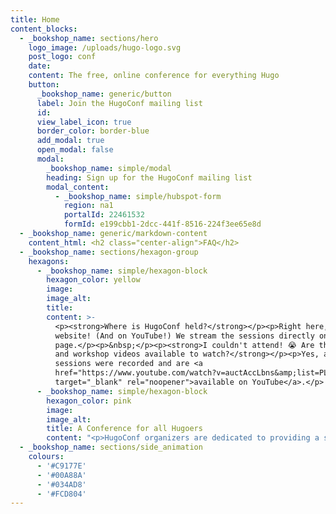 ```yaml
---
title: Home
content_blocks:
  - _bookshop_name: sections/hero
    logo_image: /uploads/hugo-logo.svg
    post_logo: conf
    date:
    content: The free, online conference for everything Hugo
    button:
      _bookshop_name: generic/button
      label: Join the HugoConf mailing list
      id:
      view_label_icon: true
      border_color: border-blue
      add_modal: true
      open_modal: false
      modal:
        _bookshop_name: simple/modal
        heading: Sign up for the HugoConf mailing list
        modal_content:
          - _bookshop_name: simple/hubspot-form
            region: na1
            portalId: 22461532
            formId: e199cbb1-2dcc-441f-8516-224f3ee65e8d
  - _bookshop_name: generic/markdown-content
    content_html: <h2 class="center-align">FAQ</h2>
  - _bookshop_name: sections/hexagon-group
    hexagons:
      - _bookshop_name: simple/hexagon-block
        hexagon_color: yellow
        image:
        image_alt:
        title:
        content: >-
          <p><strong>Where is HugoConf held?</strong></p><p>Right here, on this
          website! (And on YouTube!) We stream the sessions directly on this
          page.</p><p>&nbsp;</p><p><strong>I couldn't attend! 😭 Are the talks
          and workshop videos available to watch?</strong></p><p>Yes, all
          sessions were recorded and are <a
          href="https://www.youtube.com/watch?v=auctAccLbns&amp;list=PLrxYIq_0LFJf2a_s3DM7dAVwkmvsUVsDf"
          target="_blank" rel="noopener">available on YouTube</a>.</p>
      - _bookshop_name: simple/hexagon-block
        hexagon_color: pink
        image:
        image_alt:
        title: A Conference for all Hugoers
        content: "<p>HugoConf organizers are dedicated to providing a safe, inclusive and harassment free environment for all attendees. Please review our <a href=\"/code-of-conduct\">code of conduct</a>, and help build the community by being supportive and constructive.<br />\_</p><p>If you have any questions or suggestions, reach out to <a href=\"mailto:hello@hugoconf.io\">hello@hugoconf.io</a>.</p>"
  - _bookshop_name: sections/side_animation
    colours:
      - '#C9177E'
      - '#00A88A'
      - '#034AD8'
      - '#FCD804'
---
```

